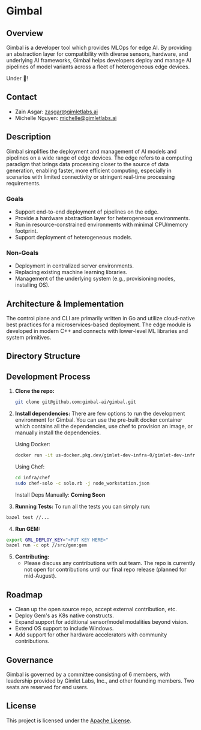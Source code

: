 # Gimbal

## Overview
Gimbal is a developer tool which provides MLOps for edge AI. By providing an abstraction layer for compatibility with diverse sensors, hardware, and underlying AI frameworks, Gimbal helps developers deploy and manage AI pipelines of model variants across a fleet of heterogeneous edge devices.

Under :construction:!

## Contact
- Zain Asgar: <zasgar@gimletlabs.ai>
- Michelle Nguyen: <michelle@gimletlabs.ai>

## Description
Gimbal simplifies the deployment and management of AI models and pipelines on a wide range of edge devices. The edge refers to a computing paradigm that brings data processing closer to the source of data generation, enabling faster, more efficient computing, especially in scenarios with limited connectivity or stringent real-time processing requirements.

### Goals
- Support end-to-end deployment of pipelines on the edge.
- Provide a hardware abstraction layer for heterogeneous environments.
- Run in resource-constrained environments with minimal CPU/memory footprint.
- Support deployment of heterogeneous models.

### Non-Goals
- Deployment in centralized server environments.
- Replacing existing machine learning libraries.
- Management of the underlying system (e.g., provisioning nodes, installing OS).

## Architecture & Implementation
The control plane and CLI are primarily written in Go and utilize cloud-native best practices for a microservices-based deployment. The edge module is developed in modern C++ and connects with lower-level ML libraries and system primitives.

## Directory Structure
## Development Process

1. **Clone the repo:**
   ```bash
   git clone git@github.com:gimbal-ai/gimbal.git
   ```

2. **Install dependencies:**
   There are few options to run the development environment for Gimbal. You can use the pre-built docker container which contains all the dependencies, use chef to provision an image, or manually install the dependencies.

   Using Docker:
   ```bash
   docker run -it us-docker.pkg.dev/gimlet-dev-infra-0/gimlet-dev-infra-public-docker-artifacts/dev_image_with_extras:202407091449
   ```

   Using Chef:
   ```bash
   cd infra/chef
   sudo chef-solo -c solo.rb -j node_workstation.json
   ```

   Install Deps Manually:
   **Coming Soon**

3. **Running Tests:**
  To run all the tests you can simply run:
  ```bash
  bazel test //...
  ```

4. **Run GEM:**
  ```bash
  export GML_DEPLOY_KEY="<PUT KEY HERE>"
  bazel run -c opt //src/gem:gem
  ```

5. **Contributing:**
   - Please discuss any contributions with out team. The repo is currently not open for contributions until our final repo release (planned for mid-August).

## Roadmap
- Clean up the open source repo, accept external contribution, etc.
- Deploy Gem's as K8s native constructs.
- Expand support for additional sensor/model modalities beyond vision.
- Extend OS support to include Windows.
- Add support for other hardware accelerators with community contributions.

## Governance
Gimbal is governed by a committee consisting of 6 members, with leadership provided by Gimlet Labs, Inc., and other founding members. Two seats are reserved for end users.

## License
This project is licensed under the [Apache License](LICENSE).

